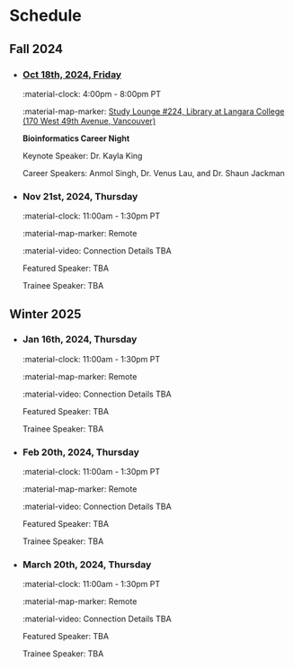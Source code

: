 # Schedule

## Fall 2024

<div class="timeline" markdown="1">

- ### [Oct 18th, 2024, Friday](./archive/2024/2024-10-18.md)

    :material-clock: 4:00pm - 8:00pm PT

    :material-map-marker: [Study Lounge #224, Library at Langara College (170 West 49th Avenue, Vancouver)](https://langara.ca/campus-facilities/campus-maps/pdf/library.pdf)

    **Bioinformatics Career Night**

    Keynote Speaker: Dr. Kayla King

    Career Speakers: Anmol Singh, Dr. Venus Lau, and Dr. Shaun Jackman

- ### Nov 21st, 2024, Thursday

    :material-clock: 11:00am - 1:30pm PT

    :material-map-marker: Remote

    :material-video: Connection Details TBA

    Featured Speaker: TBA

    Trainee Speaker: TBA

</div>

## Winter 2025

<div class="timeline" markdown="1">

- ### Jan 16th, 2024, Thursday

    :material-clock: 11:00am - 1:30pm PT

    :material-map-marker: Remote

    :material-video: Connection Details TBA

    Featured Speaker: TBA

    Trainee Speaker: TBA

- ### Feb 20th, 2024, Thursday

    :material-clock: 11:00am - 1:30pm PT

    :material-map-marker: Remote

    :material-video: Connection Details TBA

    Featured Speaker: TBA

    Trainee Speaker: TBA

- ### March 20th, 2024, Thursday

    :material-clock: 11:00am - 1:30pm PT

    :material-map-marker: Remote

    :material-video: Connection Details TBA

    Featured Speaker: TBA

    Trainee Speaker: TBA

</div>
